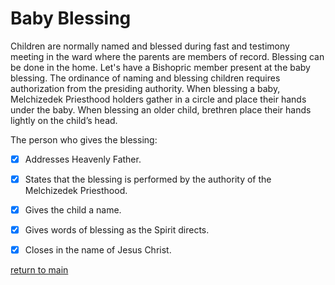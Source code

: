# Baby Blessing

Children are normally named and blessed during fast and testimony meeting in the ward where the parents are members of record. Blessing can be done in the home. Let's have a Bishopric member present at the baby blessing. The ordinance of naming and blessing children requires authorization from the presiding authority.
When blessing a baby, Melchizedek Priesthood holders gather in a circle and place their hands under the baby. When blessing an older child, brethren place their hands lightly on the child’s head. 

The person who gives the blessing:

- [x] Addresses Heavenly Father.

- [x] States that the blessing is performed by the authority of the Melchizedek Priesthood.

- [x] Gives the child a name.

- [x] Gives words of blessing as the Spirit directs.

- [x] Closes in the name of Jesus Christ.


[return to main](https://github.com/fataha801/wording/blob/main/README.md)
